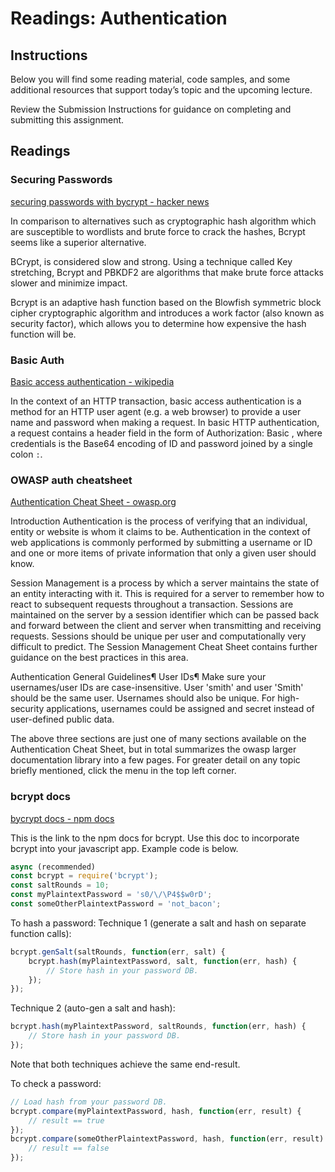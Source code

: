 # Readings: Authentication

## Instructions

Below you will find some reading material, code samples, and some additional resources that support today’s topic and the upcoming lecture.

Review the Submission Instructions for guidance on completing and submitting this assignment.

## Readings

### Securing Passwords

[securing passwords with bycrypt - hacker news](https://thehackernews.com/2014/04/securing-passwords-with-bcrypt-hashing.html)

In comparison to alternatives such as cryptographic hash algorithm which are susceptible to wordlists and brute force to crack the hashes, Bcrypt seems like a superior alternative.

BCrypt, is considered slow and strong. Using a technique called Key stretching, Bcrypt and PBKDF2 are algorithms that make brute force attacks slower and minimize impact.

Bcrypt is an adaptive hash function based on the Blowfish symmetric block cipher cryptographic algorithm and introduces a work factor (also known as security factor), which allows you to determine how expensive the hash function will be.

### Basic Auth

[Basic access authentication - wikipedia](https://en.wikipedia.org/wiki/Basic_access_authentication)

In the context of an HTTP transaction, basic access authentication is a method for an HTTP user agent (e.g. a web browser) to provide a user name and password when making a request. In basic HTTP authentication, a request contains a header field in the form of Authorization: Basic <credentials>, where credentials is the Base64 encoding of ID and password joined by a single colon `:`.

### OWASP auth cheatsheet

[Authentication Cheat Sheet - owasp.org](https://cheatsheetseries.owasp.org/cheatsheets/Authentication_Cheat_Sheet.html)

Introduction
Authentication is the process of verifying that an individual, entity or website is whom it claims to be. Authentication in the context of web applications is commonly performed by submitting a username or ID and one or more items of private information that only a given user should know.

Session Management is a process by which a server maintains the state of an entity interacting with it. This is required for a server to remember how to react to subsequent requests throughout a transaction. Sessions are maintained on the server by a session identifier which can be passed back and forward between the client and server when transmitting and receiving requests. Sessions should be unique per user and computationally very difficult to predict. The Session Management Cheat Sheet contains further guidance on the best practices in this area.

Authentication General Guidelines¶
User IDs¶
Make sure your usernames/user IDs are case-insensitive. User 'smith' and user 'Smith' should be the same user. Usernames should also be unique. For high-security applications, usernames could be assigned and secret instead of user-defined public data.

The above three sections are just one of many sections available on the Authentication Cheat Sheet, but in total summarizes the owasp larger documentation library into a few pages.  For greater detail on any topic briefly mentioned, click the menu in the top left corner.

### bcrypt docs 

[bycrypt docs - npm docs](https://www.npmjs.com/package/bcrypt)

This is the link to the npm docs for bcrypt. Use this doc to incorporate bcrypt into your javascript app.  Example code is below.

````javascript
async (recommended)
const bcrypt = require('bcrypt');
const saltRounds = 10;
const myPlaintextPassword = 's0/\/\P4$$w0rD';
const someOtherPlaintextPassword = 'not_bacon';
````

To hash a password:
Technique 1 (generate a salt and hash on separate function calls):

````javascript
bcrypt.genSalt(saltRounds, function(err, salt) {
    bcrypt.hash(myPlaintextPassword, salt, function(err, hash) {
        // Store hash in your password DB.
    });
});
````

Technique 2 (auto-gen a salt and hash):

````javascript
bcrypt.hash(myPlaintextPassword, saltRounds, function(err, hash) {
    // Store hash in your password DB.
});
````
Note that both techniques achieve the same end-result.

To check a password:
````javascript
// Load hash from your password DB.
bcrypt.compare(myPlaintextPassword, hash, function(err, result) {
    // result == true
});
bcrypt.compare(someOtherPlaintextPassword, hash, function(err, result) {
    // result == false
});
````